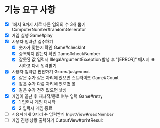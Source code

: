 # 기능 요구 사항
- [x] 1에서 9까지 서로 다른 임의의 수 3개 뽑기 ComputerNumber#randomGenerator
- [x] 게임 실행 Game#play
- [x] 사용자 입력값 검증하기
  - [x] 숫자가 맞는지 확인 Game#checkInt
  - [x] 중복되지 않는지 확인 Game#checkNumber
  - [x] 잘못된 값 입력시 IllegalArgumentException 발생 후 "[ERROR]" 메시지 표시하고 다시 입력받기
- [x] 사용자 입력값 판단하기 Game#judgement
  - [x] 같은 수가 같은 자리에 있으면 스트라이크 Game#Count
  - [x] 같은 수가 다른 자리에 있으면 볼
  - [x] 같은 수가 전혀 없으면 낫싱
- [x] 게임이 끝난 후 재시작/종료 여부 입력 Game#retry
    - [x] 1 입력시 게임 재시작
    - [x] 2 입력시 게임 종료
- [ ] 사용자에게 3자리 수 입력받기 InputView#readNumber
- [ ] 게임 진행 상황 출력하기 OutputView#printResult